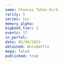 ```yaml
---
name: Chances Taken Kirk
rarity: 5
series: tos
memory_alpha:
bigbook_tier: 1
events: 37
in_portal:
date: 05/04/2023
obtained: BossBattle
mega: false
published: true
---
```



